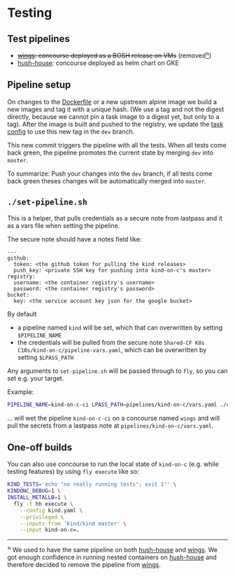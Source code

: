 # Testing

## Test pipelines

- ~~[wings]: concourse deployed as a BOSH release on VMs~~ (removed[¹⁾](#fn1))
- [hush-house]: concourse deployed as helm chart on GKE

[wings]: https://wings.pivotal.io/teams/k8s-c10s/pipelines/kind 
[hush-house]: https://hush-house.pivotal.io/teams/k8s-c10s/pipelines/kind

## Pipeline setup

On changes to the [Dockerfile](../Dockerfile) or a new upstream alpine image we
build a new images and tag it with a unique hash. (We use a tag and not the
digest directly, because we cannot pin a task image to a digest yet, but only
to a tag). After the image is built and pushed to the registry, we update the
[task config](../kind.yaml) to use this new tag in the `dev` branch.

This new commit triggers the pipeline with all the tests. When all tests come
back green, the pipeline promotes the current state by merging `dev` into
`master`.

To summarize:
Push your changes into the `dev` branch, if all tests come back green theses
changes will be automatically merged into `master`.

## `./set-pipeline.sh`

This is a helper, that pulls credentials as a secure note from lastpass and it as a vars file when setting the pipeline.

The secure note should have a notes field like:

```text
---
github:
  token: <the github token for pulling the kind releases> 
  push_key: <private SSH key for pushing into kind-on-c's master>
registry:
  username: <the container registry's username>
  password: <the container registry's password>
bucket:
  key: <the service account key json for the google bucket>
```

By default
- a pipeline named `kind` will be set, which that can overwritten by setting
  `$PIPELINE_NAME`
- the credentials will be pulled from the secure note `Shared-CF K8s
  C10s/kind-on-c/pipeline-vars.yaml`, which can be overwritten by setting
  `$LPASS_PATH`

Any arguments to `set-pipeline.sh` will be passed through to `fly`, so you can set e.g. your target.

Example:

```bash
PIPELINE_NAME=kind-on-c-ci LPASS_PATH=pipelines/kind-on-c/vars.yaml ./ci/set-pipeline.sh -t wings
```

... will wet the pipeline `kind-on-c-ci` on a concourse named `wings` and will
pull the secrets from a lastpass note at `pipelines/kind-on-c/vars.yaml`.

## One-off builds

You can also use concourse to run the local state of `kind-on-c` (e.g. while testing features) by using `fly execute` like so:
```sh
KIND_TESTS='echo "no really running tests"; exit 1"' \
KINDONC_DEBUG=1 \
INSTALL_METALLB=1 \
  fly -t hh execute \
    --config kind.yaml \
    --privileged \
    --inputs-from 'kind/kind master' \
    --input kind-on-c=.
```

----

<a id="fn1">¹⁾</a> We used to have the same pipeline on both [hush-house] and
[wings]. We got enough confidence in running nested containers on [hush-house]
and therefore decided to remove the pipeline from [wings].
